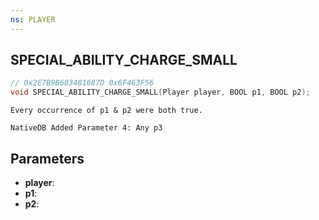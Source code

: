```yaml
---
ns: PLAYER
---
```

## SPECIAL_ABILITY_CHARGE_SMALL

```c
// 0x2E7B9B683481687D 0x6F463F56
void SPECIAL_ABILITY_CHARGE_SMALL(Player player, BOOL p1, BOOL p2);
```

```
Every occurrence of p1 & p2 were both true.
```

```
NativeDB Added Parameter 4: Any p3
```

## Parameters
* **player**: 
* **p1**: 
* **p2**: 

